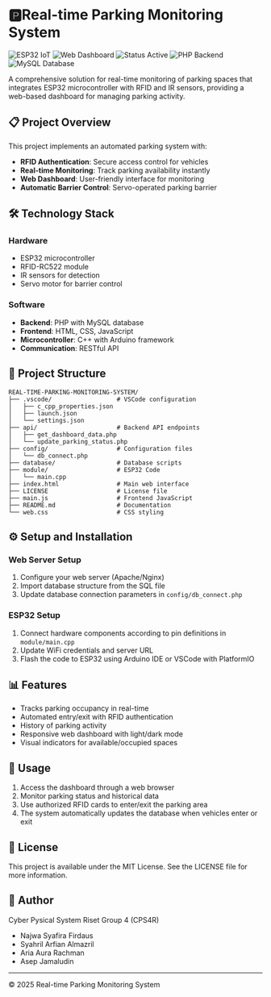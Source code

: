 # 🅿️Real-time Parking Monitoring System

<img src="https://img.shields.io/badge/ESP32-IoT-blue?style=for-the-badge&logo=espressif" alt="ESP32 IoT"/> <img src="https://img.shields.io/badge/Web-Dashboard-orange?style=for-the-badge&logo=html5" alt="Web Dashboard"/> <img src="https://img.shields.io/badge/Status-Active-brightgreen?style=for-the-badge&logo=statuspage" alt="Status Active"/> <img src="https://img.shields.io/badge/PHP-Backend-777BB4?style=for-the-badge&logo=php" alt="PHP Backend"/> <img src="https://img.shields.io/badge/MySQL-Database-4479A1?style=for-the-badge&logo=mysql" alt="MySQL Database"/>
    
A comprehensive solution for real-time monitoring of parking spaces that integrates ESP32 microcontroller with RFID and IR sensors, providing a web-based dashboard for managing parking activity.

## 📋 Project Overview

This project implements an automated parking system with:

- **RFID Authentication**: Secure access control for vehicles
- **Real-time Monitoring**: Track parking availability instantly
- **Web Dashboard**: User-friendly interface for monitoring
- **Automatic Barrier Control**: Servo-operated parking barrier

## 🛠️ Technology Stack

### Hardware
- ESP32 microcontroller
- RFID-RC522 module
- IR sensors for detection
- Servo motor for barrier control

### Software
- **Backend**: PHP with MySQL database
- **Frontend**: HTML, CSS, JavaScript
- **Microcontroller**: C++ with Arduino framework
- **Communication**: RESTful API

## 📁 Project Structure

```
REAL-TIME-PARKING-MONITORING-SYSTEM/
├── .vscode/                  # VSCode configuration
│   ├── c_cpp_properties.json
│   ├── launch.json
│   └── settings.json
├── api/                      # Backend API endpoints
│   ├── get_dashboard_data.php
│   └── update_parking_status.php
├── config/                   # Configuration files
│   └── db_connect.php
├── database/                 # Database scripts
├── module/                   # ESP32 Code
│   └── main.cpp
├── index.html                # Main web interface
├── LICENSE                   # License file
├── main.js                   # Frontend JavaScript
├── README.md                 # Documentation
└── web.css                   # CSS styling
```

## ⚙️ Setup and Installation

### Web Server Setup
1. Configure your web server (Apache/Nginx)
2. Import database structure from the SQL file
3. Update database connection parameters in `config/db_connect.php`

### ESP32 Setup
1. Connect hardware components according to pin definitions in `module/main.cpp`
2. Update WiFi credentials and server URL
3. Flash the code to ESP32 using Arduino IDE or VSCode with PlatformIO

## 📊 Features

- Tracks parking occupancy in real-time
- Automated entry/exit with RFID authentication
- History of parking activity
- Responsive web dashboard with light/dark mode
- Visual indicators for available/occupied spaces

## 🔧 Usage

1. Access the dashboard through a web browser
2. Monitor parking status and historical data
3. Use authorized RFID cards to enter/exit the parking area
4. The system automatically updates the database when vehicles enter or exit


## 📜 License

This project is available under the MIT License. See the LICENSE file for more information.

## 👤 Author
Cyber Pysical System Riset Group 4 (CPS4R)
- Najwa Syafira Firdaus
- Syahril Arfian Almazril
- Aria Aura Rachman
- Asep Jamaludin 

---

© 2025 Real-time Parking Monitoring System
